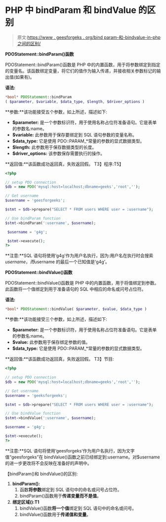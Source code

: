 # PHP 中 bindParam 和 bindValue 的区别

> 原文:[https://www . geesforgeks . org/bind param-和-bindvalue-in-php 之间的区别/](https://www.geeksforgeeks.org/difference-between-bindparam-and-bindvalue-in-php/)

**PDOStatement::bindParam()函数**

PDOStatement::bindParam()函数是 PHP 中的内置函数，用于将参数绑定到指定的变量名。该函数绑定变量，将它们的值作为输入传递，并接收相关参数标记的输出值(如果有)。

**语法:**

```php
*bool* PDOStatement::bindParam
( $parameter, $variable, $data_type, $length, $driver_options )
```

**参数:**该功能接受五个参数，如上所述，描述如下:

*   **$parameter:** 是一个参数标识符，用于使用名称占位符准备语句。它是表单的参数名:name。
*   **$variable:** 此参数用于保存要绑定到 SQL 语句参数的变量名称。
*   **$data_type:** 它是使用 PDO::PARAM_*常量的参数的显式数据类型。
*   **$length:** 此参数用于保存数据类型的长度。
*   **$driver_options:** 该参数保存需要执行的操作。

**返回值:**该函数成功返回真，失败返回假。
T3】程序:T5】

```php
<?php  

// setup PDO connection
$db = new PDO('mysql:host=localhost;dbname=geeks','root',''); 

// Get username
$username = 'geesforgeeks';

$stmt = $db->prepare("SELECT * FROM users WHERE user = :username");

// Use bindParam function
$stmt->bindParam(':username', $username);

 $username = 'g4g';

 $stmt->execute();
?>
```

**注意:**SQL 语句将使用‘g4g’作为用户名执行，因为:用户名在执行时会搜索$username，而$username 的最后一个已知值是‘g4g’。

**PDOStatement::bindValue()函数**

PDOStatement::bindValue()函数是 PHP 中的内置函数，用于将值绑定到参数。此函数将一个值绑定到用于准备语句的 SQL 中相应的命名或问号占位符。

**语法:**

```php
*bool* PDOStatement::bindValue( $parameter, $value, $data_type )
```

**参数:**该功能接受三个参数，如上所述，描述如下:

*   **$parameter:** 是一个参数标识符，用于使用名称占位符准备语句。它是表单的参数名:name。
*   **$value:** 此参数用于保存绑定参数的值。
*   **$data_type:** 它是使用 PDO::PARAM_*常量的参数的显式数据类型。

**返回值:**该函数成功返回真，失败返回假。
T3】节目:

```php
<?php  

// setup PDO connection
$db = new PDO('mysql:host=localhost;dbname=geeks','root',''); 

// Get username
$username = 'geeksforgeeks';

$stmt = $db->prepare("SELECT * FROM users WHERE user = :username");

// Use bindValue function
$stmt->bindValue(':username', $username);

$username = 'g4g';

$stmt->execute();
?>
```

**注意:**SQL 语句将使用‘geesforgeks’作为用户名执行，因为文字值“geesforgeks”在 bindValue()函数之前已经绑定到:username。对$username 的进一步更改将不会反映在准备好的声明中。

【bindParam()和 bindValue()的区别:

1.  **bindParam():**
    1.  函数**将参数**绑定到 SQL 语句中的命名或问号占位符。
    2.  bindParam()函数用于**传递变量而不是值**。
2.  **绑定区域():T1**
    1.  bindValue()函数**将一个值**绑定到 SQL 语句中的命名或问号。
    2.  bindValue()函数用于**传递值和变量**。